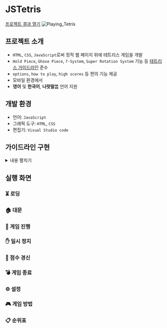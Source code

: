 # JSTetris
[프로젝트 결과 열기](https://sleeprince.github.io/JSTetris/)
![Playing_Tetris](https://github.com/user-attachments/assets/9c442c06-c4e7-44ab-bd33-ca3a38d7fdfa)

## 프로젝트 소개
- `HTML`, `CSS`, `JavaScript`로써 정적 웹 페이지 위에 테트리스 게임을 개발
- `Hold Piece`, `Ghose Piece`, `7‐System`, `Super Rotation System` 기능 등 [테트리스 가이드라인](https://harddrop.com/wiki/Tetris_Guideline) 준수
- `options`, `how to play`, `high scores` 등 편의 기능 제공
- 모바일 환경에서 
- **영어** 및 **한국어**, **나랏말ᄊᆞᆷ** 언어 지원

## 개발 환경
- 언어: `JavaScript`
- 그래픽 도구: `HTML`, `CSS`
- 편집기: `Visual Studio code`

## 가이드라인 구현

<details>
    <summary>내용 펼치기</summary>

### ✔️ 10 × 22 모눈 필드
> 플레이필드는 열 칸 너비에 적어도 스물두 칸 높이이다. 스무 줄 높이 너머는 숨기나 막아 놓는다.\
> *Playfield is 10 cells wide and at least 22 cells tall, where rows above 20 are hidden or obstructed by the field frame.*
- 본 프로젝트의 플레이필드는 10 × 22 크기로 구현되었며, 맨 위 두 줄은 테트로미노가 있을 수 있으나 보이지 않도록 숨겨 놓았다.

### ✔️ 테트로미노 빛깔
> | I 미노 | O 미노 | T 미노 | S 미노 | Z 미노 | J 미노 | L 미노 |
> | :---: | :---: | :---: | :---: | :---: | :---: | :---: |
> | 청록(*Cyan*) | 노랑(*Yellow*) | 보라(*Purple*) | 초록(*Green*) | 빨강(*Red*) | 파랑(*Blue*) | 주황(*Orange*) |

### ✔️ 테트로미노 시작 지점
> I미노와 O미노는 열 한가운데에서 시작한다.\
> *The I and O spawn in the middle columns.*\
> 나머지는 한가운데에서 왼쪽으로 치우쳐 시작한다.\
> *The rest spawn in the left-middle columns.*\
> 테트로미노는 가로로 놓인 모습으로 시작한다. J미노, L미노, T미노는 납작한 쪽이 먼저 나오도록 한다.\
> *The tetrominoes spawn horizontally with J, L and T spawning flat-side first.*

### ✔️ 슈퍼 로테이션 시스템(SRS)
> 슈퍼 로테이션 시스템 또는 표준 로테이션 시스템에 따라 테트로미노를 회전시킨다.\
> *Super Rotation System/Standard Rotation System (SRS) specifies tetromino rotation.*

<details>
    <summary>슈퍼 로테이션 시스템이란?</summary>
    
    - 플레이어가
</details>

### ✔️ 조작 버튼
>
> *Standard mappings for console and handheld gamepads:*\
> *- Up, Down, Left, Right on joystick perform locking hard drop, non-locking soft drop (except first frame locking in some games), left shift, and right shift respectively.*\
> *- Left fire button rotates 90 degrees counterclockwise, and right fire button rotates 90 degrees clockwise.*\
> *Standard mappings different from console/handheld gamepads for computer keyboards*
- 본 프로젝트는 PC 또는 모바일 기기가 대상이므로 키보드 입력을 아래와 같이 짝지었다.
| 오른쪽 이동(*right shift*) | 왼쪽 이동(*left shift*) | 아래쪽 이동(*soft drop*) | 즉시 낙하(*hard drop*) | 오른쪽 회전(*clockwise rotation*) | 왼쪽 회전(*counterclockwise rotation*) |
| :---: | :---: | :---: | :---: | :---: | :---: |
| 오른쪽 화살표 | 왼쪽 화살표 | 아래쪽 화살표 | Z 글쇠 | 위쪽 화살표 | C 글쇠 |

### ✔️ 랜덤 생성기(7 system)
> 
> *So-called Random Generator (also called "random bag" or "7 system")*

<details>
    <summary>세븐 시스템이란?</summary>
    
    - 플레이어가
</details>

### ✔️ 보관하기(hold piece)
>
>

### ✔️ 그림자(ghost piece)
>
>

### ✔️ 다음 조각
>
>
- 다음 다섯 조각을 미리 보여주도록 하였다.

### ✔️ 레벨 상승
>
> Player may only level up by clearing lines or performing T-Spins. Required lines depends on the game.
- 본 프로젝트에서는 오직 지운 줄의 수에 따라, 열 줄 지울 때마다 레벨이 한 다리씩 오르도록 하였다.

### ✔️ T 스핀
>
>

### ✔️ 점수 보상
>
>
- 

### ✔️ 로고
>
> *The game must use a variant of Roger Dean's Tetris logo.*

### ✔️ 배경음
> 게임은 “크로베이니키”라는 테트리스 테마 음악을 포함해야 한다.\
> *Game must include a song called Korobeiniki, which is the Tetris theme song.*
- “크로베이니키(*Korobeiniki*)” 밖에도 

### ✔️ 게임 종료
> 
> *The player tops out when a piece is spawned overlapping at least one block, or a piece locks completely above the visible portion of the playfield.*

</details>

## 실행 화면
### ⏳ 로딩
### 🏠 대문
### 🧱 게임 진행
### ✋ 일시 정지
### 🥇 점수 경신
### 💣 게임 종료
### ⚙️ 설정
### 🎮 게임 방법
### 📋 순위표
 